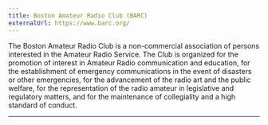 ```yaml
---
title: Boston Amateur Radio Club (BARC)
externalUrl: https://www.barc.org/
---
```


The Boston Amateur Radio Club is a non-commercial association of persons interested in the Amateur Radio Service. The Club is organized for the promotion of interest in Amateur Radio communication and education, for the establishment of emergency communications in the event of disasters or other emergencies, for the advancement of the radio art and the public welfare, for the representation of the radio amateur in legislative and regulatory matters, and for the maintenance of collegiality and a high standard of conduct.

---


